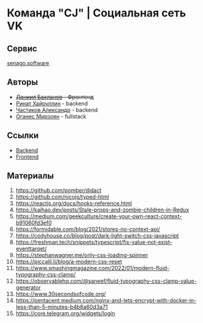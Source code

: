 # Команда "CJ" | Социальная сеть VK

## Сервис

[senago.software](https://senago.software)

## Авторы

- ~~[Даниил Бахланов](https://github.com/Similization) - Фронтенд~~
- [Ринат Хайруллин](https://github.com/rinatkh) - backend
- [Частиков Александр](https://github.com/papazloynt) - backend
- [Оганес Мирзоян](https://github.com/senago) - fullstack

## Ссылки

- [Backend](https://github.com/go-park-mail-ru/2022_1_CJ)
- [Frontend](https://github.com/frontend-park-mail-ru/2022_1_CJ)

## Материалы

1. https://github.com/pomber/didact
2. https://github.com/nicojs/typed-html
3. https://reactjs.org/docs/hooks-reference.html
4. https://kaihao.dev/posts/Stale-props-and-zombie-children-in-Redux
5. https://medium.com/geekculture/create-your-own-react-context-b91060fd3ef0
6. https://formidable.com/blog/2021/stores-no-context-api/
7. https://codyhouse.co/blog/post/dark-light-switch-css-javascript
8. https://freshman.tech/snippets/typescript/fix-value-not-exist-eventtarget/
9. https://stephanwagner.me/only-css-loading-spinner
10. https://piccalil.li/blog/a-modern-css-reset
11. https://www.smashingmagazine.com/2022/01/modern-fluid-typography-css-clamp/
12. https://observablehq.com/@saneef/fluid-typography-css-clamp-value-generator
13. https://www.30secondsofcode.org/
14. https://pentacent.medium.com/nginx-and-lets-encrypt-with-docker-in-less-than-5-minutes-b4b8a60d3a71
15. https://core.telegram.org/widgets/login
